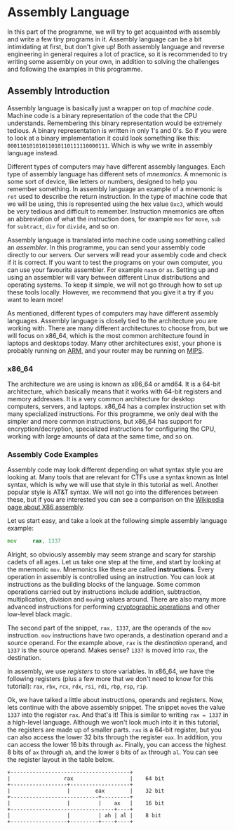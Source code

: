 # Assembly Language
In this part of the programme, we will try to get acquainted with assembly and
write a few tiny programs in it. Assembly language can be a bit intimidating at
first, but don't give up! Both assembly language and reverse engineering in
general requires a lot of practice, so it is recommended to try writing some
assembly on your own, in addition to solving the challenges and following the
examples in this programme.


## Assembly Introduction
Assembly language is basically just a wrapper on top of *machine code*.
Machine code is a binary representation of the code that the CPU understands.
Remembering this binary representation would be extremely tedious. A binary
representation is written in only 1's and 0's. So if you were to look at a
binary implementation it could look something like this:
`00011010101011010110111110000111`.  Which is why we write in assembly language
instead.

Different types of computers may have different assembly languages. Each type of
assembly language has different sets of *mnemonics*. A mnemonic is some sort of
device, like letters or numbers, designed to help you remember something. In
assembly language an example of a mnemonic is `ret` used to describe the 
return instruction. In the type of machine code that we will be using, this is
represented using the hex value `0xc3`, which would be very tedious and
difficult to remember. Instruction mnemonics are often an abbreviation of
what the instruction does, for example `mov` for `move`, `sub` for `subtract`,
`div` for `divide`, and so on.

Assembly language is translated into machine code using something called an
*assembler*. In this programme, you can send your assembly code directly to our
servers. Our servers will read your assembly code and check if it is correct. If
you want to test the programs on your own computer, you can use your favourite
assembler. For example `nasm` or `as`. Setting up and using an assembler will
vary between different Linux distributions and operating systems. To keep it
simple, we will not go through how to set up these tools locally. However, we
recommend that you give it a try if you want to learn more!

As mentioned, different types of computers may have different assembly
languages. Assembly language is closely tied to the architecture you are working
with.  There are many different architectures to choose from, but we will focus
on x86_64, which is the most common architecture found in laptops and desktops
today. Many other architectures exist, your phone is probably running on
[ARM](https://en.wikipedia.org/wiki/ARM_architecture), and your router may be
running on [MIPS](https://en.wikipedia.org/wiki/MIPS_architecture).


### x86_64
The architecture we are using is known as x86_64 or amd64. It is a 64-bit
architecture, which basically means that it works with 64-bit registers and
memory addresses. It is a very common architecture for desktop computers,
servers, and laptops. x86_64 has a complex instruction set with many specialized
instructions. For this programme, we only deal with the simpler and more common
instructions, but x86_64 has support for encryption/decryption, specialized
instructions for configuring the CPU, working with large amounts of data at
the same time, and so on.


### Assembly Code Examples
Assembly code may look different depending on what syntax style you are looking
at. Many tools that are relevant for CTFs use a syntax known as Intel syntax,
which is why we will use that style in this tutorial as well. Another popular
style is AT&T syntax. We will not go into the differences between these, but if
you are interested you can see a comparison
 on the [Wikipedia page about X86 assembly](https://en.wikipedia.org/wiki/X86_assembly_language#Syntax).

Let us start easy, and take a look at the following simple assembly language
example:
```asm
mov		rax, 1337
```

Alright, so obviously assembly may seem strange and scary for starship cadets of
all ages. Let us take one step at the time, and start by 
looking at the mnemonic `mov`. Mnemonics like these are called **instructions**. 
Every operation in assembly is controlled using an instruction. You can look at
instructions as the building blocks of the language. Some common operations
carried out by instructions include addition, subtraction, multiplication,
division and `mov`ing values around. There are also many more advanced
instructions for performing
[cryptographic operations](https://www.felixcloutier.com/x86/aesenc) and other
low-level black magic.

The second part of the snippet, `rax, 1337`, are the operands of the `mov`
instruction. `mov` instructions have two operands, a destination operand and a
source operand. For the example above, `rax` is the *destination* operand, and
`1337` is the source operand. Makes sense? `1337` is moved into `rax`, the
destination.

In assembly, we use *registers* to store variables. In x86_64,
we have the following registers (plus a few more that we don't need to know for
this tutorial): `rax`, `rbx`, `rcx`, `rdx`, `rsi`, `rdi`, `rbp`, `rsp`, `rip`.

Ok, we have talked a little about instructions, operands and registers. Now, lets 
continue with the above assembly snippet. The snippet `mov`es the value `1337` 
into the register `rax`. And that's it! This is similar to writing `rax = 1337`
in a high-level language. Although we won't look much into it in this tutorial,
the registers are made up of smaller parts. `rax` is a 64-bit register, but you
can also access the lower 32 bits through the register `eax`. In addition, you
can access the lower 16 bits through `ax`. Finally, you can access the highest
8 bits of `ax` through `ah`, and the lower `8` bits of `ax` through `al`. You
can see the register layout in the table below.

```
+--------------------------------------+
|                 rax                  |	64 bit
+------------------+-------------------+
|                  |        eax        |	32 bit
+----------------------------+---------+
|                  |         |    ax   |	16 bit
+---------------------------------+----+
|                  |         | ah | al |	8 bit
+------------------+---------+----+----+
```
